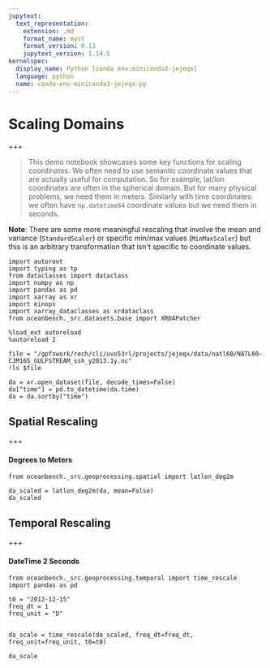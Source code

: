 ```yaml
---
jupytext:
  text_representation:
    extension: .md
    format_name: myst
    format_version: 0.13
    jupytext_version: 1.14.5
kernelspec:
  display_name: Python [conda env:miniconda3-jejeqx]
  language: python
  name: conda-env-miniconda3-jejeqx-py
---
```


# Scaling Domains

+++

> This demo notebook showcases some key functions for scaling coordinates. 
> We often need to use semantic coordinate values that are actually useful for computation. 
> So for example, lat/lon coordinates are often in the spherical domain. But for many physical problems, we need them in meters. 
> Similarly with time coordinates: we often have `np.datetime64` coordinate values but we need them in seconds.

**Note**: There are some more meaningful rescaling that involve the mean and variance (`StandardScaler`) or specific min/max values (`MinMaxScaler`) but this is an arbitrary transformation that isn't specific to coordinate values.

```{code-cell} ipython3
import autoroot
import typing as tp
from dataclasses import dataclass
import numpy as np
import pandas as pd
import xarray as xr
import einops
import xarray_dataclasses as xrdataclass
from oceanbench._src.datasets.base import XRDAPatcher

%load_ext autoreload
%autoreload 2
```

```{code-cell} ipython3
file = "/gpfswork/rech/cli/uvo53rl/projects/jejeqx/data/natl60/NATL60-CJM165_GULFSTREAM_ssh_y2013.1y.nc"
!ls $file
```

```{code-cell} ipython3
da = xr.open_dataset(file, decode_times=False)
da["time"] = pd.to_datetime(da.time)
da = da.sortby("time")
```

## Spatial Rescaling

+++

#### Degrees to Meters

```{code-cell} ipython3
from oceanbench._src.geoprocessing.spatial import latlon_deg2m
```

```{code-cell} ipython3
da_scaled = latlon_deg2m(da, mean=False)
da_scaled
```

## Temporal Rescaling

+++

#### DateTime 2 Seconds

```{code-cell} ipython3
from oceanbench._src.geoprocessing.temporal import time_rescale
import pandas as pd
```

```{code-cell} ipython3
t0 = "2012-12-15"
freq_dt = 1
freq_unit = "D"


da_scale = time_rescale(da_scaled, freq_dt=freq_dt, freq_unit=freq_unit, t0=t0)

da_scale
```

```{code-cell} ipython3

```
